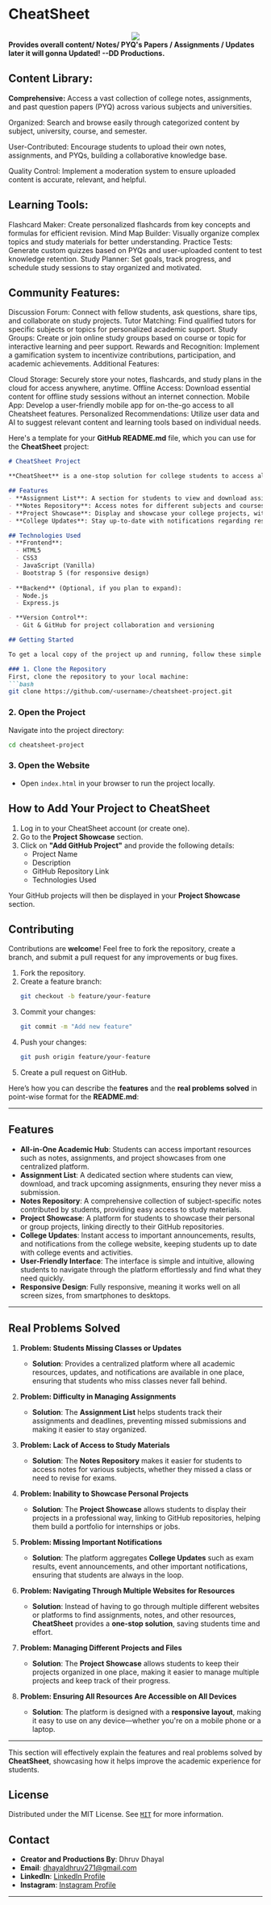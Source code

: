 # CheatSheet
<center><img src="templatess.png",alt=" "></center>
<b>Provides overall content/ Notes/ PYQ's Papers / Assignments / Updates later it will gonna Updated! --DD Productions.</b>

<b><h2>Content Library:</h2></b>

<b>Comprehensive:</b> Access a vast collection of college notes, assignments, and past question papers (PYQ) across various subjects and universities.

Organized: Search and browse easily through categorized content by subject, university, course, and semester.

User-Contributed: Encourage students to upload their own notes, assignments, and PYQs, building a collaborative knowledge base.

Quality Control: Implement a moderation system to ensure uploaded content is accurate, relevant, and helpful.

<b><h2>Learning Tools:</h2></b>

Flashcard Maker: Create personalized flashcards from key concepts and formulas for efficient revision.
Mind Map Builder: Visually organize complex topics and study materials for better understanding.
Practice Tests: Generate custom quizzes based on PYQs and user-uploaded content to test knowledge retention.
Study Planner: Set goals, track progress, and schedule study sessions to stay organized and motivated.

<b><h2>Community Features:</h2></b>

Discussion Forum: Connect with fellow students, ask questions, share tips, and collaborate on study projects.
Tutor Matching: Find qualified tutors for specific subjects or topics for personalized academic support.
Study Groups: Create or join online study groups based on course or topic for interactive learning and peer support.
Rewards and Recognition: Implement a gamification system to incentivize contributions, participation, and academic achievements.
Additional Features:

Cloud Storage: Securely store your notes, flashcards, and study plans in the cloud for access anywhere, anytime.
Offline Access: Download essential content for offline study sessions without an internet connection.
Mobile App: Develop a user-friendly mobile app for on-the-go access to all Cheatsheet features.
Personalized Recommendations: Utilize user data and AI to suggest relevant content and learning tools based on individual needs.


Here's a template for your **GitHub README.md** file, which you can use for the **CheatSheet** project:

```markdown
# CheatSheet Project

**CheatSheet** is a one-stop solution for college students to access all important resources, including notes, assignments, project showcases, and college updates, on a single platform. The aim is to help students who might miss classes, have limited access to resources, or want to stay updated with important announcements.

## Features
- **Assignment List**: A section for students to view and download assignments.
- **Notes Repository**: Access notes for different subjects and courses.
- **Project Showcase**: Display and showcase your college projects, with a link to your GitHub repositories.
- **College Updates**: Stay up-to-date with notifications regarding results, events, and important announcements.

## Technologies Used
- **Frontend**:
  - HTML5
  - CSS3
  - JavaScript (Vanilla)
  - Bootstrap 5 (for responsive design)
  
- **Backend** (Optional, if you plan to expand):
  - Node.js
  - Express.js

- **Version Control**:
  - Git & GitHub for project collaboration and versioning

## Getting Started

To get a local copy of the project up and running, follow these simple steps:

### 1. Clone the Repository
First, clone the repository to your local machine:
```bash
git clone https://github.com/<username>/cheatsheet-project.git
```

### 2. Open the Project
Navigate into the project directory:
```bash
cd cheatsheet-project
```

### 3. Open the Website
- Open `index.html` in your browser to run the project locally.

## How to Add Your Project to CheatSheet
1. Log in to your CheatSheet account (or create one).
2. Go to the **Project Showcase** section.
3. Click on **"Add GitHub Project"** and provide the following details:
   - Project Name
   - Description
   - GitHub Repository Link
   - Technologies Used

Your GitHub projects will then be displayed in your **Project Showcase** section.

## Contributing
Contributions are **welcome**! Feel free to fork the repository, create a branch, and submit a pull request for any improvements or bug fixes.

1. Fork the repository.
2. Create a feature branch:
   ```bash
   git checkout -b feature/your-feature
   ```
3. Commit your changes:
   ```bash
   git commit -m "Add new feature"
   ```
4. Push your changes:
   ```bash
   git push origin feature/your-feature
   ```
5. Create a pull request on GitHub.

Here’s how you can describe the **features** and the **real problems solved** in point-wise format for the **README.md**:

---

## Features
- **All-in-One Academic Hub**: Students can access important resources such as notes, assignments, and project showcases from one centralized platform.
- **Assignment List**: A dedicated section where students can view, download, and track upcoming assignments, ensuring they never miss a submission.
- **Notes Repository**: A comprehensive collection of subject-specific notes contributed by students, providing easy access to study materials.
- **Project Showcase**: A platform for students to showcase their personal or group projects, linking directly to their GitHub repositories.
- **College Updates**: Instant access to important announcements, results, and notifications from the college website, keeping students up to date with college events and activities.
- **User-Friendly Interface**: The interface is simple and intuitive, allowing students to navigate through the platform effortlessly and find what they need quickly.
- **Responsive Design**: Fully responsive, meaning it works well on all screen sizes, from smartphones to desktops.

---

## Real Problems Solved

1. **Problem: Students Missing Classes or Updates**
   - **Solution**: Provides a centralized platform where all academic resources, updates, and notifications are available in one place, ensuring that students who miss classes never fall behind.
   
2. **Problem: Difficulty in Managing Assignments**
   - **Solution**: The **Assignment List** helps students track their assignments and deadlines, preventing missed submissions and making it easier to stay organized.
   
3. **Problem: Lack of Access to Study Materials**
   - **Solution**: The **Notes Repository** makes it easier for students to access notes for various subjects, whether they missed a class or need to revise for exams.
   
4. **Problem: Inability to Showcase Personal Projects**
   - **Solution**: The **Project Showcase** allows students to display their projects in a professional way, linking to GitHub repositories, helping them build a portfolio for internships or jobs.
   
5. **Problem: Missing Important Notifications**
   - **Solution**: The platform aggregates **College Updates** such as exam results, event announcements, and other important notifications, ensuring that students are always in the loop.
   
6. **Problem: Navigating Through Multiple Websites for Resources**
   - **Solution**: Instead of having to go through multiple different websites or platforms to find assignments, notes, and other resources, **CheatSheet** provides a **one-stop solution**, saving students time and effort.
   
7. **Problem: Managing Different Projects and Files**
   - **Solution**: The **Project Showcase** allows students to keep their projects organized in one place, making it easier to manage multiple projects and keep track of their progress.

8. **Problem: Ensuring All Resources Are Accessible on All Devices**
   - **Solution**: The platform is designed with a **responsive layout**, making it easy to use on any device—whether you're on a mobile phone or a laptop.

---

This section will effectively explain the features and real problems solved by **CheatSheet**, showcasing how it helps improve the academic experience for students.

## License
Distributed under the MIT License. See <a href="https://github.com/BlockNotes-4515/CheatSheet/tree/main?tab=MIT-1-ov-file#">`MIT`</a> for more information.

## Contact
- **Creator and Productions By**: Dhruv Dhayal
- **Email**: dhayaldhruv271@gmail.com
- **LinkedIn**: [LinkedIn Profile](https://www.linkedin.com/in/dhruv-dhayal-9568b7262/)
- **Instagram**: [Instagram Profile](https://www.instagram.com/dhayaldhruv271/)

---


